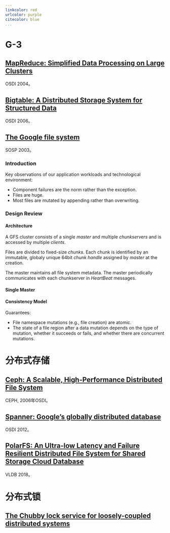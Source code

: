 ```yaml
---
linkcolor: red
urlcolor: purple
citecolor: blue
...
```


# G-3

## [MapReduce: Simplified Data Processing on Large Clusters](https://www.usenix.org/legacy/events/osdi04/tech/full_papers/dean/dean.pdf)

OSDI 2004。

## [Bigtable: A Distributed Storage System for Structured Data](http://static.usenix.org/event/osdi06/tech/chang/chang.pdf)

OSDI 2006。

## [The Google file system](http://www.academia.edu/download/28578273/the.google.file.system.pdf)

SOSP 2003。

### Introduction

Key observations of our application workloads and technological environment:

- Component failures are the norm rather than the exception.
- Files are huge.
- Most files are mutated by appending rather than overwriting.

### Design Review

#### Architecture

A GFS cluster consists of a single *master* and multiple *chunkservers* and is accessed by multiple *clients*.

Files are divided to fixed-size *chunks*. Each chunk is identified by an immutable, globaly unique 64bit *chunk handle* assigned by *master* at the creation.

The master maintains all file system metadata. The master periodically communicates with each chunkserver in *HeartBeat* messages.

#### Single Master

#### Consistency Model

Guarantees:

- File namespace mutations (e.g., file creation) are atomic.
- The state of a file region after a data mutation depends on the type of mutation, whether it succeeds or fails, and whether there are concurrent mutations.

# 分布式存储

## [Ceph: A Scalable, High-Performance Distributed File System](https://www.usenix.org/legacy/event/osdi06/tech/full_papers/weil/weil.pdf)

CEPH, 2006年OSDI。

## [Spanner: Google’s globally distributed database](https://dl.acm.org/ft_gateway.cfm?id=2491245&type=pdf)

OSDI 2012。

## [PolarFS: An Ultra-low Latency and Failure Resilient Distributed File System for Shared Storage Cloud Database](http://www.vldb.org/pvldb/vol11/p1849-cao.pdf)

VLDB 2018。

# 分布式锁

## [The Chubby lock service for loosely-coupled distributed systems](http://static.usenix.org/legacy/events/osdi06/tech/full_papers/burrows/burrows.pdf)
